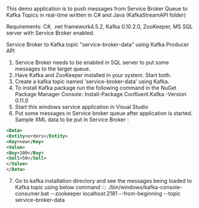 This demo application is to push messages from Service Broker Queue to Kafka Topics in real-time written in C# and Java (KafkaStreamAPI folder)

Requirements:
C#, 
.net framework4.5.2, 
Kafka 0.10.2.0, 
ZooKeeper, 
MS SQL server with Service Broker enabled. 

Service Broker to Kafka topic "service-broker-data" using Kafka Producer API
 1. Service Broker needs to be enabled in SQL server to put some messages to the target queue.
 2. Have Kafka and ZooKeeper installed in your system. Start both.
 3. Create a kafka topic named 'service-broker-data' using Kafka.
 4. To install Kafka package run the following command in the NuGet Package Manager Console:
       Install-Package Confluent.Kafka -Version 0.11.0
 5. Start this windows service application in Visual Studio
 6. Put some messages in Service broker queue after application is started.
    Sample XML data to be put in Service Broker :
```xml
<Data>
<Entity>orders</Entity>
<Key>new</Key>
<Value>
<Buy>100</Buy>
<Sell>50</Sell>
</Value>
</Data> 
```
 7. Go to kafka installation directory and see the messages being loaded to Kafka topic using below command  ::: 
      ./bin/windows/kafka-console-consumer.bat --zookeeper localhost:2181 --from-beginning --topic service-broker-data
